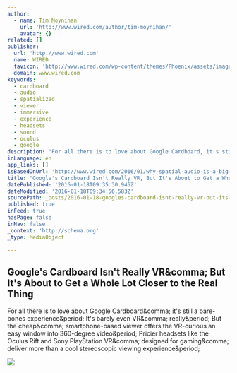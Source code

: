 ```yaml
---
author:
  - name: Tim Moynihan
    url: 'http://www.wired.com/author/tim-moynihan/'
    avatar: {}
related: []
publisher:
  url: 'http://www.wired.com'
  name: WIRED
  favicon: 'http://www.wired.com/wp-content/themes/Phoenix/assets/images/favicon.ico'
  domain: www.wired.com
keywords:
  - cardboard
  - audio
  - spatialized
  - viewer
  - immersive
  - experience
  - headsets
  - sound
  - oculus
  - google
description: "For all there is to love about Google Cardboard, it's still a bare-bones experience. It's barely even VR, really. But the cheap, smartphone-based viewer offers the VR-curious an easy window into 360-degree video. Pricier headsets like the Oculus Rift and Sony PlayStation VR, designed for gaming, deliver more than a cool stereoscopic viewing experience."
inLanguage: en
app_links: []
isBasedOnUrl: 'http://www.wired.com/2016/01/why-spatial-audio-is-a-big-deal-for-google-cardboard/'
title: "Google's Cardboard Isn't Really VR, But It's About to Get a Whole Lot Closer to the Real Thing"
datePublished: '2016-01-18T09:35:30.945Z'
dateModified: '2016-01-18T09:34:56.583Z'
sourcePath: _posts/2016-01-18-googles-cardboard-isnt-really-vr-but-its-about-to-get-a.md
published: true
inFeed: true
hasPage: false
inNav: false
_context: 'http://schema.org'
_type: MediaObject

---
```

<article style=""><h1>Google's Cardboard Isn't Really VR&amp;comma; But It's About to Get a Whole Lot Closer to the Real Thing</h1><p>For all there is to love about Google Cardboard&amp;comma; it's still a bare-bones experience&amp;period; It's barely even VR&amp;comma; really&amp;period; But the cheap&amp;comma; smartphone-based viewer offers the VR-curious an easy window into 360-degree video&amp;period; Pricier headsets like the Oculus Rift and Sony PlayStation VR&amp;comma; designed for gaming&amp;comma; deliver more than a cool stereoscopic viewing experience&amp;period;</p><img src="http://www.wired.com/wp-content/uploads/2015/10/google-cardboard-ft-1200x630-e1445384983347.jpg" /></article>
